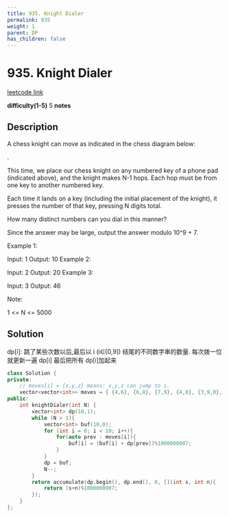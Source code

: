 ```yaml
---
title: 935. Knight Dialer
permalink: 935
weight: 1
parent: DP
has_children: false
---
```

# 935. Knight Dialer
[leetcode link](https://leetcode.com/problems/knight-dialer/)

**difficulty(1-5)** 
5
**notes**   

## Description
A chess knight can move as indicated in the chess diagram below:

 .           

 

This time, we place our chess knight on any numbered key of a phone pad (indicated above), and the knight makes N-1 hops.  Each hop must be from one key to another numbered key.

Each time it lands on a key (including the initial placement of the knight), it presses the number of that key, pressing N digits total.

How many distinct numbers can you dial in this manner?

Since the answer may be large, output the answer modulo 10^9 + 7.

 

Example 1:

Input: 1
Output: 10
Example 2:

Input: 2
Output: 20
Example 3:

Input: 3
Output: 46
 

Note:

1 <= N <= 5000

## Solution
dp[i]: 跳了某些次数以后,最后以 i (i∈[0,9]) 结尾的不同数字串的数量.
每次拨一位就更新一遍 dp[i] 
最后把所有 dp[i]加起来

```c++
class Solution {
private:
    // moves[i] = {x,y,z} means: x,y,z can jump to i.
    vector<vector<int>> moves = { {4,6}, {6,8}, {7,9}, {4,8}, {3,9,0}, {}, {1,7,0}, {2,6}, {1,3}, {2,4} };
public:
    int knightDialer(int N) {
        vector<int> dp(10,1);
        while (N > 1){
            vector<int> buf(10,0);
            for (int i = 0; i < 10; i++){
                for(auto prev : moves[i]){
                    buf[i] = (buf[i] + dp[prev])%1000000007;
                }
            }
            dp = buf;
            N--;
        }
        return accumulate(dp.begin(), dp.end(), 0, [](int s, int n){
            return (s+n)%1000000007; 
        });
    }
};
```